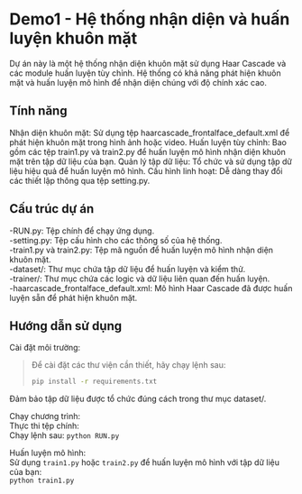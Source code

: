 
# **Demo1 - Hệ thống nhận diện và huấn luyện khuôn mặt**

Dự án này là một hệ thống nhận diện khuôn mặt sử dụng Haar Cascade và các module huấn luyện tùy chỉnh. Hệ thống có khả năng phát hiện khuôn mặt và huấn luyện mô hình để nhận diện chúng với độ chính xác cao.

## **Tính năng**

Nhận diện khuôn mặt: Sử dụng tệp haarcascade_frontalface_default.xml để phát hiện khuôn mặt trong hình ảnh hoặc video.
Huấn luyện tùy chỉnh: Bao gồm các tệp train1.py và train2.py để huấn luyện mô hình nhận diện khuôn mặt trên tập dữ liệu của bạn.
Quản lý tập dữ liệu: Tổ chức và sử dụng tập dữ liệu hiệu quả để huấn luyện mô hình.
Cấu hình linh hoạt: Dễ dàng thay đổi các thiết lập thông qua tệp setting.py.

## **Cấu trúc dự án**

-RUN.py: Tệp chính để chạy ứng dụng.  
-setting.py: Tệp cấu hình cho các thông số của hệ thống.  
-train1.py và train2.py: Tệp mã nguồn để huấn luyện mô hình nhận diện khuôn mặt.  
-dataset/: Thư mục chứa tập dữ liệu để huấn luyện và kiểm thử.  
-trainer/: Thư mục chứa các logic và dữ liệu liên quan đến huấn luyện.  
-haarcascade_frontalface_default.xml: Mô hình Haar Cascade đã được huấn luyện sẵn để phát hiện khuôn mặt.  

## **Hướng dẫn sử dụng**  
Cài đặt môi trường:  
> Để cài đặt các thư viện cần thiết, hãy chạy lệnh sau:
>
> ```bash
> pip install -r requirements.txt
> ```
  
Đảm bảo tập dữ liệu được tổ chức đúng cách trong thư mục dataset/.  

Chạy chương trình:  
Thực thi tệp chính:  
Chạy lệnh sau: `python RUN.py`

Huấn luyện mô hình:  
Sử dụng `train1.py` hoặc `train2.py` để huấn luyện mô hình với tập dữ liệu của bạn:  
`python train1.py`
